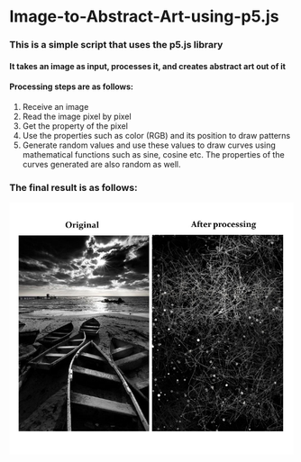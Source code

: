 # Image-to-Abstract-Art-using-p5.js

### This is a simple script that uses the p5.js library
#### It takes an image as input, processes it, and creates abstract art out of it
#### Processing steps are as follows:
1. Receive an image
2. Read the image pixel by pixel
3. Get the property of the pixel
4. Use the properties such as color (RGB) and its position to draw patterns
5. Generate random values and use these values to draw curves using mathematical functions such as sine, cosine etc.
   The properties of the curves generated are also random as well.
   
### The final result is as follows:
<img src="output/result.jpg">
